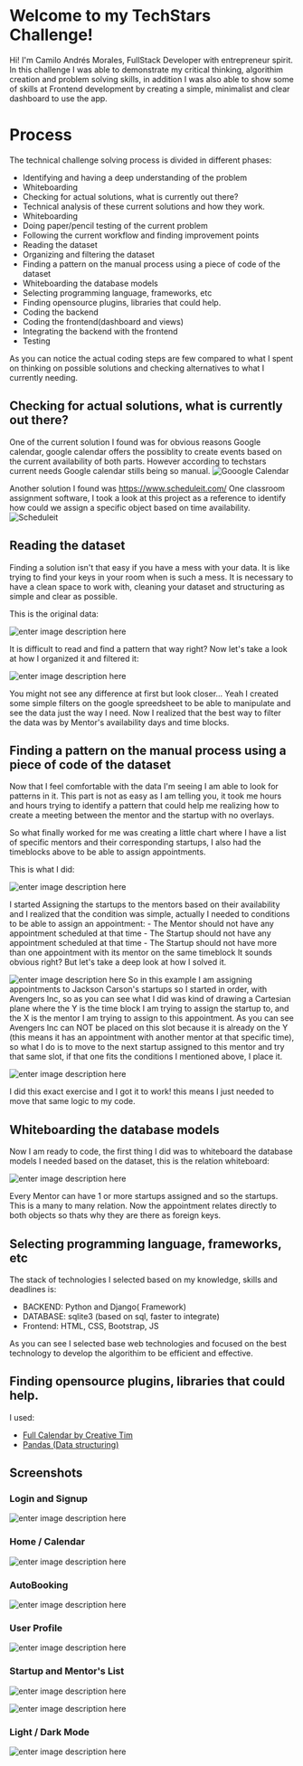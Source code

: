# Welcome to my TechStars Challenge!

Hi! I'm Camilo Andrés Morales, FullStack Developer with entrepreneur spirit. In this challenge I was able to demonstrate my critical thinking, algorithim creation and problem solving skills, in addition I was also able to show some of skills at Frontend development by creating a simple, minimalist and clear dashboard to use the app. 

# Process
The technical challenge solving process is divided in different phases:

 - Identifying and having a deep understanding of the problem
 - Whiteboarding
 - Checking for actual solutions, what is currently out there?
 - Technical analysis of these current solutions and how they work.
 - Whiteboarding
 - Doing paper/pencil testing of the current problem
 - Following the current workflow and finding improvement points
 - Reading the dataset
 - Organizing and filtering the dataset
 - Finding a pattern on the manual process using a piece of code of the dataset
 - Whiteboarding the database models
 - Selecting programming language, frameworks, etc
 - Finding opensource plugins, libraries that could help.
 - Coding the backend
 - Coding the frontend(dashboard and views)
 - Integrating the backend with the frontend
 - Testing
 
 As you can notice the actual coding steps are few compared to what I spent on thinking on possible solutions and checking alternatives to what I currently needing.

## Checking for actual solutions, what is currently out there?
One of the current solution I found was for obvious reasons Google calendar, google calendar offers the possiblity to create events based on the current availability of both parts. However according to techstars current needs Google calendar stills being so manual.
![Gooogle Calendar](https://www.amocrm.com/static/images/pages/integrations/logo/google-calendar.png)

Another solution I found was https://www.scheduleit.com/ One classroom assignment software, I took a look at this project as a reference to identify how could we assign a specific object based on time availability.
![Scheduleit](https://www.scheduleit.com/images/scheduleit19-1200b.png)


## Reading the dataset
Finding a solution isn't that easy if you have a mess with your data. It is like trying to find your keys in your room when is such a mess. It is necessary to have a clean space to work with, cleaning your dataset and structuring as simple and clear as possible. 

This is the original data:

![enter image description here](https://i.imgur.com/Djss41r.png)

It is difficult to read and find a pattern that way right?
Now let's take a look at how I organized it and filtered it:

![enter image description here](https://i.imgur.com/tqaPDa4.png)

You might not see any difference at first but look closer... Yeah I created some simple filters on the google spreedsheet to be able to manipulate and see the data just the way I need. Now I realized that the best way to filter the data was by Mentor's availability days and time blocks. 

## Finding a pattern on the manual process using a piece of code of the dataset

Now that I feel comfortable with the data I'm seeing I am able to look for patterns in it. This part is not as easy as I am telling you, it took me hours and hours trying to identify a pattern that could help me realizing how to create a meeting between the mentor and the startup with no overlays.

So what finally worked for me was creating a little chart where I have a list of specific mentors and their corresponding startups, I also had the timeblocks above to be able to assign appointments.

This is what I did:

![enter image description here](https://i.imgur.com/7W12doS.png)

I started Assigning the startups to the mentors based on their availability and I realized that the condition was simple, actually I needed to conditions to be able to assign an appointment:
	- The Mentor should not have any appointment scheduled at that time
	- The Startup should not have any appointment scheduled at that time
	- The Startup should not have more than one appointment with its mentor on the same timeblock
It sounds obvious right? But let's take a deep look at how I solved it.

![enter image description here](https://i.imgur.com/Prub1vF.png)
So in this example I am assigning appointments to Jackson Carson's startups so I started in order, with Avengers Inc, so as you can see what I did was kind of drawing a Cartesian plane where the Y is the time block I am trying to assign the startup to, and the X is the mentor I am trying to assign to this appointment. As you can see Avengers Inc can NOT be placed on this slot because it is already on the Y (this means it has an appointment with another mentor at that specific time), so what I do is to move to the next startup assigned to this mentor and try that same slot, if that one fits the conditions I mentioned above, I place it. 

![enter image description here](https://i.imgur.com/5wNUdOL.png)

I did this exact exercise and I got it to work! this means I just needed to move that same logic to my code.

## Whiteboarding the database models

Now I am ready to code, the first thing I did was to whiteboard the database models I needed based on the dataset, this is the relation whiteboard:

![enter image description here](https://i.imgur.com/KXbbiVN.png)

Every Mentor can have 1 or more startups assigned and so the startups. This is a many to many relation. Now the appointment relates directly to both objects so thats why they are there as foreign keys.

## Selecting programming language, frameworks, etc

The stack of technologies I selected based on my knowledge, skills and deadlines is:

- BACKEND: Python and Django( Framework)
- DATABASE: sqlite3 (based on sql, faster to integrate)
- Frontend: HTML, CSS, Bootstrap, JS

As you can see I selected base web technologies and focused on the best technology to develop the algorithim to be efficient and effective.

## Finding opensource plugins, libraries that could help.

I used:

- [Full Calendar by Creative Tim](https://www.creative-tim.com/product/full-calendar)
- [Pandas (Data structuring)](https://pandas.pydata.org/)

## Screenshots

### Login and Signup

![enter image description here](https://i.imgur.com/lkZ6dlC.png)

### Home / Calendar

![enter image description here](https://i.imgur.com/kuT6if8.png)

### AutoBooking

![enter image description here](https://i.imgur.com/skDiRRy.png)

### User Profile

![enter image description here](https://i.imgur.com/KypDTNQ.png)

### Startup and Mentor's List

![enter image description here](https://i.imgur.com/8RugL7J.png)

![enter image description here](https://i.imgur.com/PQp2ulq.png)

### Light / Dark Mode

![enter image description here](https://i.imgur.com/kD5ymOX.png)

